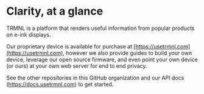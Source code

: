 # Clarity, at a glance

TRMNL is a platform that renders useful information from popular products on e-ink displays.

Our proprietary device is available for purchase at [https://usetrmnl.com](https://usetrmnl.com), however we also provide guides to build your own device, leverage our open source firmware, and even point your own device (or ours) at your own web server for end to end privacy.

See the other repositories in this GitHub organization and our API docs (https://docs.usetrmnl.com) to get started.
